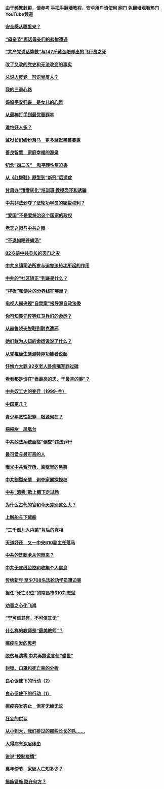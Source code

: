 #### 由于频繁封锁，请参考 [手把手翻墙教程](https://github.com/gfw-breaker/guides/wiki/)，安卓用户请使用 [网门](https://github.com/gfw-breaker/nogfw/blob/master/dl.md?t=05110000) 免翻墙观看热门YouTube频道 

#### [安全感从哪里来？](../pages/19/424336.md?t=05110000) 

#### [“母亲节”再话母亲们的悲惨遭遇](../pages/19/424234.md?t=05110000) 

#### [“共产党说话算数”与147斤黄金培养出的飞行员之死](../pages/19/424115.md?t=05110000) 

#### [改了又改的党史和无法改变的事实](../pages/19/424037.md?t=05110000) 

#### [总说人反党　可识党反人？](../pages/19/423820.md?t=05110000) 

#### [我的三退心路](../pages/19/423876.md?t=05110000) 

#### [妈妈平安归来　是女儿的心愿](../pages/19/423947.md?t=05110000) 

#### [从最棒打手到最优替罪羊](../pages/19/423819.md?t=05110000) 

#### [谁怕好人多？](../pages/19/423774.md?t=05110000) 

#### [监狱长们纷纷落马　更多监狱黑幕暴露](../pages/19/423787.md?t=05110000) 

#### [善良智慧　家庭幸福的源泉](../pages/19/423632.md?t=05110000) 

#### [纪念“四二五”　和平理性反迫害](../pages/19/423660.md?t=05110000) 

#### [从《红舞鞋》原型到“新冠”后遗症](../pages/19/423509.md?t=05110000) 

#### [甘肃办“清零转化”培训班 教授恐吓和诱骗](../pages/19/423498.md?t=05110000) 

#### [中共非法剥夺了法轮功学员的哪些权利？](../pages/19/423392.md?t=05110000) 

#### [“爱国”不是爱统治这个国家的政权](../pages/19/423029.md?t=05110000) 

#### [老天之眼与中共之眼](../pages/19/423378.md?t=05110000) 

#### [“不退如喝苍蝇汤”](../pages/19/423287.md?t=05110000) 

#### [82岁前中共县长的灭门之灾](../pages/19/423055.md?t=05110000) 

#### [中共乡镇司法所参与迫害法轮功所起的作用](../pages/19/423064.md?t=05110000) 

#### [中共的“社区矫正”到底是什么？](../pages/19/422870.md?t=05110000) 

#### [“样板”和禁片的分界线在哪里？](../pages/19/422704.md?t=05110000) 

#### [电视人揭央视“自焚案”报导源自政法委](../pages/19/422770.md?t=05110000) 

#### [你可知聂元梓等红卫兵们的命运？](../pages/19/422848.md?t=05110000) 

#### [从赫鲁晓夫脱鞋到耐克遭邪](../pages/19/422826.md?t=05110000) 

#### [她们鲜为人知的命运诉说了什么？](../pages/19/422754.md?t=05110000) 

#### [从党棍康生亲测特异功能者说起](../pages/19/422657.md?t=05110000) 

#### [忏悔六大罪 92岁老人卧病嘱写罪过碑](../pages/19/422750.md?t=05110000) 

#### [看看都是谁在“表最高的忠、干最背的事”？](../pages/19/422703.md?t=05110000) 

#### [中共奴工史的变迁（1999-今）](../pages/19/422656.md?t=05110000) 

#### [中国第几？](../pages/19/422496.md?t=05110000) 

#### [青少年恶性犯罪　根源何在？](../pages/19/422449.md?t=05110000) 

#### [梧桐树　凤凰台](../pages/19/422442.md?t=05110000) 

#### [中共政法系统面临“倒查”违法罪行](../pages/19/422497.md?t=05110000) 

#### [最可爱与最可恶的人](../pages/19/422448.md?t=05110000) 

#### [曝光中共看守所、监狱里的黑幕](../pages/19/422390.md?t=05110000) 

#### [中共割裂亲情　剥夺家属探视权](../pages/19/422364.md?t=05110000) 

#### [中共“清零”欺上瞒下走过场](../pages/19/422306.md?t=05110000) 

#### [为什么古代的官和今天差别这么大？](../pages/19/422228.md?t=05110000) 

#### [上贼船与下贼船](../pages/19/422276.md?t=05110000) 

#### [“三千孤儿入内蒙”背后的真相](../pages/19/422229.md?t=05110000) 

#### [天道好还　又一中央610副主任落马](../pages/19/422155.md?t=05110000) 

#### [中共的洗脑术从何而来？](../pages/19/422154.md?t=05110000) 

#### [中共无底线监控和收集个人信息](../pages/19/422039.md?t=05110000) 

#### [传统新年 至少708名法轮功学员遭迫害](../pages/19/421946.md?t=05110000) 

#### [担任“死亡职位”的南昌市610刘志斌](../pages/19/421957.md?t=05110000) 

#### [劝善之心化飞鸿](../pages/19/421164.md?t=05110000) 

#### [“宁可信其有，不可信其无”](../pages/19/421691.md?t=05110000) 

#### [什么样的教师是“最美教师”？](../pages/19/421755.md?t=05110000) 

#### [瘟疫引发的思考](../pages/19/421594.md?t=05110000) 

#### [脱贫与清零 中共再靠谎言创“盛世”](../pages/19/421590.md?t=05110000) 

#### [封锁、口罩和死亡率的分析](../pages/19/421495.md?t=05110000) 

#### [良心促使下的行动（2）](../pages/19/421361.md?t=05110000) 

#### [良心促使下的行动（1）](../pages/19/421302.md?t=05110000) 

#### [瘟疫突发突止　但非无缘无故](../pages/19/421281.md?t=05110000) 

#### [狂妄的供认](../pages/19/421199.md?t=05110000) 

#### [从小到大，我们排过的那些长长的队……](../pages/19/421243.md?t=05110000) 

#### [人得病有深层缘由](../pages/19/420864.md?t=05110000) 

#### [说说“控制疫情”](../pages/19/420831.md?t=05110000) 

#### [离年傍节　家破人亡知多少？](../pages/19/420563.md?t=05110000) 

#### [措施错施  路在何方？](../pages/19/420076.md?t=05110000) 

